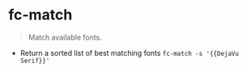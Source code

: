 # fc-match
> Match available fonts.

- Return a sorted list of best matching fonts
`fc-match -s '{{DejaVu Serif}}'`
